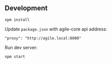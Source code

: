 ## Development

```
npm install
```

Update `package.json` with agile-core api address:

```
"proxy": "http://agile.local:8080"
```

Run dev server:
```
npm start
```

